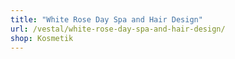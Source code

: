 ```yaml
---
title: "White Rose Day Spa and Hair Design"
url: /vestal/white-rose-day-spa-and-hair-design/
shop: Kosmetik
---
```

